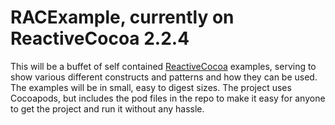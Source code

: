 RACExample, currently on ReactiveCocoa 2.2.4
==========
This will be a buffet of self contained [ReactiveCocoa](https://github.com/ReactiveCocoa/ReactiveCocoa) examples, serving to show various different constructs and patterns and how they can be used. The examples will be in small, easy to digest sizes. The project uses Cocoapods, but includes the pod files in the repo to make it easy for anyone to get the project and run it without any hassle.


